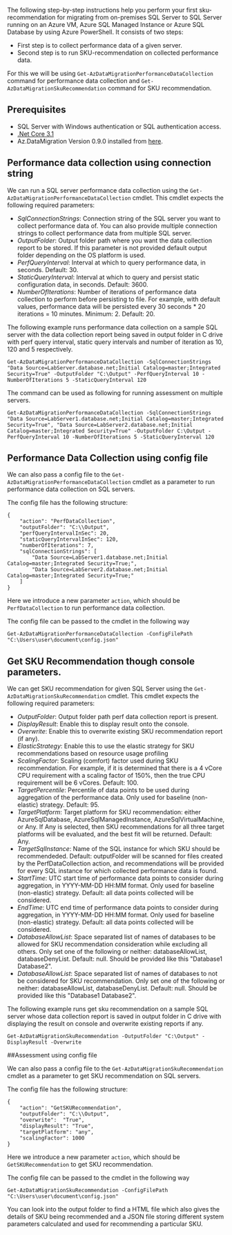 The following step-by-step instructions help you perform your first sku-recommendation for migrating from on-premises SQL Server to SQL Server running on an Azure VM, Azure SQL Managed Instance or Azure SQL Database by using Azure PowerShell. It consists of two steps:
- First step is to collect performance data of a given server.
- Second step is to run SKU-recommendation on collected performance data.

For this we will be using `Get-AzDataMigrationPerformanceDataCollection` command for performance data collection and `Get-AzDataMigrationSkuRecommendation` command for SKU recommendation.


## Prerequisites
- SQL Server with Windows authentication or SQL authentication access.
- [.Net Core 3.1](https://dotnet.microsoft.com/en-us/download/dotnet/3.1)
- Az.DataMigration Version 0.9.0 installed from [here](https://www.powershellgallery.com/packages/Az.DataMigration/0.9.0).


## Performance data collection using connection string

We can run a SQL server performance data collection using the `Get-AzDataMigrationPerformanceDataCollection` cmdlet. This cmdlet expects the following required parameters:

- *SqlConnectionStrings*: Connection string of the SQL server you want to collect performance data of. You can also provide multiple connection strings to collect performance data from multiple SQL server.
- *OutputFolder*: Output folder path where you want the data collection report to be stored. If this parameter is not provided default output folder depending on the OS platform is used.
- *PerfQueryInterval*: Interval at which to query performance data, in seconds.  Default: 30.
- *StaticQueryInterval*: Interval at which to query and persist static configuration data, in seconds.  Default: 3600.
- *NumberOfIterations*: Number of iterations of performance data collection to perform before persisting to file. For example, with default values, performance data will be persisted every 30 seconds * 20 iterations = 10 minutes. Minimum: 2.  Default: 20.

The following example runs performance data collection on a sample SQL server with the data collection report being saved in output folder in C drive with perf query interval, static query intervals and number of iteration as 10, 120 and 5 respectively. 

```
Get-AzDataMigrationPerformanceDataCollection -SqlConnectionStrings "Data Source=LabServer.database.net;Initial Catalog=master;Integrated Security=True" -OutputFolder "C:\Output" -PerfQueryInterval 10 -NumberOfIterations 5 -StaticQueryInterval 120
```

The command can be used as following for running assessment on multiple servers.
```
Get-AzDataMigrationPerformanceDataCollection -SqlConnectionStrings "Data Source=LabServer1.database.net;Initial Catalog=master;Integrated Security=True", "Data Source=LabServer2.database.net;Initial Catalog=master;Integrated Security=True" -OutputFolder C:\Output -PerfQueryInterval 10 -NumberOfIterations 5 -StaticQueryInterval 120
```

## Performance Data Collection using config file

We can also pass a config file to the `Get-AzDataMigrationPerformanceDataCollection` cmdlet as a parameter to run performance data collection on SQL servers.

The config file has the following structure:
```
{
    "action": "PerfDataCollection",
    "outputFolder": "C:\\Output",
    "perfQueryIntervalInSec": 20,
    "staticQueryIntervalInSec": 120,
    "numberOfIterations": 7,
    "sqlConnectionStrings": [
        "Data Source=LabServer1.database.net;Initial Catalog=master;Integrated Security=True;",
        "Data Source=LabServer2.database.net;Initial Catalog=master;Integrated Security=True;"
    ]
}
```

Here we introduce a new parameter `action`, which should be `PerfDataCollection` to run performance data collection. 


The config file can be passed to the cmdlet in the following way
```
Get-AzDataMigrationPerformanceDataCollection -ConfigFilePath "C:\Users\user\document\config.json"
```

## Get SKU Recommendation though console parameters.

We can get SKU recommendation for given SQL Server using the `Get-AzDataMigrationSkuRecommendation` cmdlet. This cmdlet expects the following required parameters:

- *OutputFolder*: Output folder path perf data collection report is present.
- *DisplayResult*: Enable this to display result onto the console.
- *Overwrite*: Enable this to overwrite existing SKU recommendation report (if any).
- *ElasticStrategy*: Enable this to use the elastic strategy for SKU recommendations based on resource usage profiling
- *ScalingFactor*: Scaling (comfort) factor used during SKU recommendation. For example, if it is determined that there is a 4 vCore CPU requirement with a scaling factor of 150%, then the true CPU requirement will be 6 vCores. Default: 100.
- *TargetPercentile*: Percentile of data points to be used during aggregation of the performance data. Only used for baseline (non-elastic) strategy. Default: 95.
- *TargetPlatform*: Target platform for SKU recommendation: either AzureSqlDatabase, AzureSqlManagedInstance, AzureSqlVirtualMachine, or Any. If Any is selected, then SKU recommendations for all three target platforms will be evaluated, and the best fit will be returned.  Default: Any.
- *TargetSqlInstance*: Name of the SQL instance for which SKU should be recommendeded. Default: outputFolder will be scanned for files created by the PerfDataCollection action, and recommendations will be provided for every SQL instance for which collected performance data is found.
- *StartTime*: UTC start time of performance data points to consider during aggregation, in YYYY-MM-DD HH:MM format. Only used for baseline (non-elastic) strategy. Default: all data points collected will be considered.
- *EndTime*: UTC end time of performance data points to consider during aggregation, in YYYY-MM-DD HH:MM format. Only used for baseline (non-elastic) strategy. Default: all data points collected will be considered.
- *DatabaseAllowList*: Space separated list of names of databases to be allowed for SKU recommendation consideration while excluding all others. Only set one of the following or neither: databaseAllowList, databaseDenyList. Default: null. Should be provided like this "Database1 Database2".
- *DatabaseAllowList*: Space separated list of names of databases to not be considered for SKU recommendation. Only set one of the following or neither: databaseAllowList, databaseDenyList. Default: null. Should be provided like this "Database1 Database2".


The following example runs get sku recommendation on a sample SQL server whose data collection report is saved in output folder in C drive with displaying the result on console and overwrite existing reports if any. 

```
Get-AzDataMigrationSkuRecommendation -OutputFolder "C:\Output" -DisplayResult -Overwrite 
```

##Assessment using config file

We can also pass a config file to the `Get-AzDataMigrationSkuRecommendation` cmdlet as a parameter to get SKU recommendation on SQL servers.

The config file has the following structure:
```
{
    "action": "GetSKURecommendation",
    "outputFolder": "C:\\Output",
    "overwrite":  "True",
    "displayResult": "True",
    "targetPlatform": "any",
    "scalingFactor": 1000
}
```

Here we introduce a new parameter `action`, which should be `GetSKURecommendation` to get SKU recommendation. 


The config file can be passed to the cmdlet in the following way
```
Get-AzDataMigrationSkuRecommendation -ConfigFilePath "C:\Users\user\document\config.json"
```

You can look into the output folder to find a HTML file which also gives the details of SKU being recommended and a JSON file storing different system parameters calculated and used for recommending a particular SKU. 